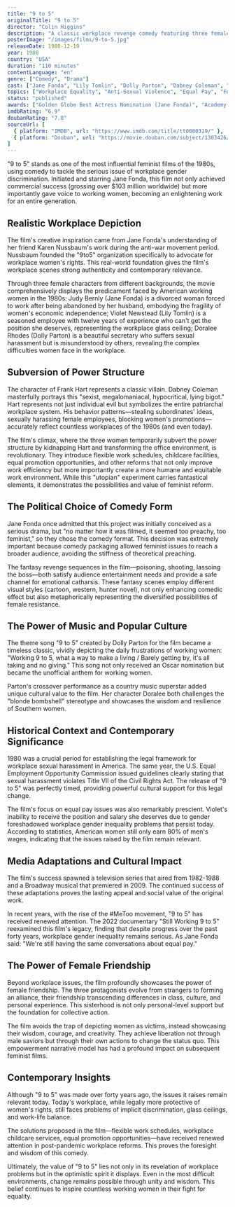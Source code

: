 ```yaml
---
title: "9 to 5"
originalTitle: "9 to 5"
director: "Colin Higgins"
description: "A classic workplace revenge comedy featuring three female employees who unite against their sexist boss, starring Jane Fonda, Lily Tomlin, and Dolly Parton. This groundbreaking film profoundly reveals gender discrimination, sexual harassment, and pay inequality issues in the 1980s workplace."
posterImage: "/images/films/9-to-5.jpg"
releaseDate: 1980-12-19
year: 1980
country: "USA"
duration: "110 minutes"
contentLanguage: "en"
genre: ["Comedy", "Drama"]
cast: ["Jane Fonda", "Lily Tomlin", "Dolly Parton", "Dabney Coleman", "Elizabeth Wilson"]
topics: ["Workplace Equality", "Anti-Sexual Violence", "Equal Pay", "Female Friendship", "Patriarchy Critique"]
status: "published"
awards: ["Golden Globe Best Actress Nomination (Jane Fonda)", "Academy Award Best Original Song Nomination", "American Music Award Best Soundtrack"]
imdbRating: "6.9"
doubanRating: "7.8"
sourceUrl: [
  { platform: "IMDB", url: "https://www.imdb.com/title/tt0080319/" },
  { platform: "Douban", url: "https://movie.douban.com/subject/1303426/" }
]
---
```


"9 to 5" stands as one of the most influential feminist films of the 1980s, using comedy to tackle the serious issue of workplace gender discrimination. Initiated and starring Jane Fonda, this film not only achieved commercial success (grossing over $103 million worldwide) but more importantly gave voice to working women, becoming an enlightening work for an entire generation.

## Realistic Workplace Depiction

The film's creative inspiration came from Jane Fonda's understanding of her friend Karen Nussbaum's work during the anti-war movement period. Nussbaum founded the "9to5" organization specifically to advocate for workplace women's rights. This real-world foundation gives the film's workplace scenes strong authenticity and contemporary relevance.

Through three female characters from different backgrounds, the movie comprehensively displays the predicament faced by American working women in the 1980s: Judy Bernly (Jane Fonda) is a divorced woman forced to work after being abandoned by her husband, embodying the fragility of women's economic independence; Violet Newstead (Lily Tomlin) is a seasoned employee with twelve years of experience who can't get the position she deserves, representing the workplace glass ceiling; Doralee Rhodes (Dolly Parton) is a beautiful secretary who suffers sexual harassment but is misunderstood by others, revealing the complex difficulties women face in the workplace.

## Subversion of Power Structure

The character of Frank Hart represents a classic villain. Dabney Coleman masterfully portrays this "sexist, megalomaniacal, hypocritical, lying bigot." Hart represents not just individual evil but symbolizes the entire patriarchal workplace system. His behavior patterns—stealing subordinates' ideas, sexually harassing female employees, blocking women's promotions—accurately reflect countless workplaces of the 1980s (and even today).

The film's climax, where the three women temporarily subvert the power structure by kidnapping Hart and transforming the office environment, is revolutionary. They introduce flexible work schedules, childcare facilities, equal promotion opportunities, and other reforms that not only improve work efficiency but more importantly create a more humane and equitable work environment. While this "utopian" experiment carries fantastical elements, it demonstrates the possibilities and value of feminist reform.

## The Political Choice of Comedy Form

Jane Fonda once admitted that this project was initially conceived as a serious drama, but "no matter how it was filmed, it seemed too preachy, too feminist," so they chose the comedy format. This decision was extremely important because comedy packaging allowed feminist issues to reach a broader audience, avoiding the stiffness of theoretical preaching.

The fantasy revenge sequences in the film—poisoning, shooting, lassoing the boss—both satisfy audience entertainment needs and provide a safe channel for emotional catharsis. These fantasy scenes employ different visual styles (cartoon, western, hunter novel), not only enhancing comedic effect but also metaphorically representing the diversified possibilities of female resistance.

## The Power of Music and Popular Culture

The theme song "9 to 5" created by Dolly Parton for the film became a timeless classic, vividly depicting the daily frustrations of working women: "Working 9 to 5, what a way to make a living / Barely getting by, it's all taking and no giving." This song not only received an Oscar nomination but became the unofficial anthem for working women.

Parton's crossover performance as a country music superstar added unique cultural value to the film. Her character Doralee both challenges the "blonde bombshell" stereotype and showcases the wisdom and resilience of Southern women.

## Historical Context and Contemporary Significance

1980 was a crucial period for establishing the legal framework for workplace sexual harassment in America. The same year, the U.S. Equal Employment Opportunity Commission issued guidelines clearly stating that sexual harassment violates Title VII of the Civil Rights Act. The release of "9 to 5" was perfectly timed, providing powerful cultural support for this legal change.

The film's focus on equal pay issues was also remarkably prescient. Violet's inability to receive the position and salary she deserves due to gender foreshadowed workplace gender inequality problems that persist today. According to statistics, American women still only earn 80% of men's wages, indicating that the issues raised by the film remain relevant.

## Media Adaptations and Cultural Impact

The film's success spawned a television series that aired from 1982-1988 and a Broadway musical that premiered in 2009. The continued success of these adaptations proves the lasting appeal and social value of the original work.

In recent years, with the rise of the #MeToo movement, "9 to 5" has received renewed attention. The 2022 documentary "Still Working 9 to 5" reexamined this film's legacy, finding that despite progress over the past forty years, workplace gender inequality remains serious. As Jane Fonda said: "We're still having the same conversations about equal pay."

## The Power of Female Friendship

Beyond workplace issues, the film profoundly showcases the power of female friendship. The three protagonists evolve from strangers to forming an alliance, their friendship transcending differences in class, culture, and personal experience. This sisterhood is not only personal-level support but the foundation for collective action.

The film avoids the trap of depicting women as victims, instead showcasing their wisdom, courage, and creativity. They achieve liberation not through male saviors but through their own actions to change the status quo. This empowerment narrative model has had a profound impact on subsequent feminist films.

## Contemporary Insights

Although "9 to 5" was made over forty years ago, the issues it raises remain relevant today. Today's workplace, while legally more protective of women's rights, still faces problems of implicit discrimination, glass ceilings, and work-life balance.

The solutions proposed in the film—flexible work schedules, workplace childcare services, equal promotion opportunities—have received renewed attention in post-pandemic workplace reforms. This proves the foresight and wisdom of this comedy.

Ultimately, the value of "9 to 5" lies not only in its revelation of workplace problems but in the optimistic spirit it displays. Even in the most difficult environments, change remains possible through unity and wisdom. This belief continues to inspire countless working women in their fight for equality.